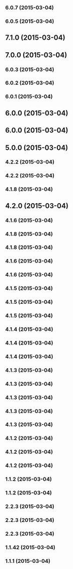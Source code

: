 <a name="6.0.7"></a>
### 6.0.7 (2015-03-04)


<a name="6.0.5"></a>
### 6.0.5 (2015-03-04)


<a name="7.1.0"></a>
## 7.1.0 (2015-03-04)


<a name="7.0.0"></a>
## 7.0.0 (2015-03-04)


<a name="6.0.3"></a>
### 6.0.3 (2015-03-04)


<a name="6.0.2"></a>
### 6.0.2 (2015-03-04)


<a name="6.0.1"></a>
### 6.0.1 (2015-03-04)


<a name="6.0.0"></a>
## 6.0.0 (2015-03-04)


<a name="6.0.0"></a>
## 6.0.0 (2015-03-04)


<a name="5.0.0"></a>
## 5.0.0 (2015-03-04)


<a name="4.2.2"></a>
### 4.2.2 (2015-03-04)


<a name="4.2.2"></a>
### 4.2.2 (2015-03-04)


<a name="4.1.8"></a>
### 4.1.8 (2015-03-04)


<a name="4.2.0"></a>
## 4.2.0 (2015-03-04)


<a name="4.1.6"></a>
### 4.1.6 (2015-03-04)


<a name="4.1.8"></a>
### 4.1.8 (2015-03-04)


<a name="4.1.8"></a>
### 4.1.8 (2015-03-04)


<a name="4.1.6"></a>
### 4.1.6 (2015-03-04)


<a name="4.1.6"></a>
### 4.1.6 (2015-03-04)


<a name="4.1.5"></a>
### 4.1.5 (2015-03-04)


<a name="4.1.5"></a>
### 4.1.5 (2015-03-04)


<a name="4.1.5"></a>
### 4.1.5 (2015-03-04)


<a name="4.1.4"></a>
### 4.1.4 (2015-03-04)


<a name="4.1.4"></a>
### 4.1.4 (2015-03-04)


<a name="4.1.4"></a>
### 4.1.4 (2015-03-04)


<a name="4.1.3"></a>
### 4.1.3 (2015-03-04)


<a name="4.1.3"></a>
### 4.1.3 (2015-03-04)


<a name="4.1.3"></a>
### 4.1.3 (2015-03-04)


<a name="4.1.3"></a>
### 4.1.3 (2015-03-04)


<a name="4.1.3"></a>
### 4.1.3 (2015-03-04)


<a name="4.1.2"></a>
### 4.1.2 (2015-03-04)


<a name="4.1.2"></a>
### 4.1.2 (2015-03-04)


<a name="4.1.2"></a>
### 4.1.2 (2015-03-04)


<a name="1.1.2"></a>
### 1.1.2 (2015-03-04)


<a name="1.1.2"></a>
### 1.1.2 (2015-03-04)


<a name="2.2.3"></a>
### 2.2.3 (2015-03-04)


<a name="2.2.3"></a>
### 2.2.3 (2015-03-04)


<a name="2.2.3"></a>
### 2.2.3 (2015-03-04)


<a name="1.1.42"></a>
### 1.1.42 (2015-03-04)


<a name="1.1.1"></a>
### 1.1.1 (2015-03-04)


